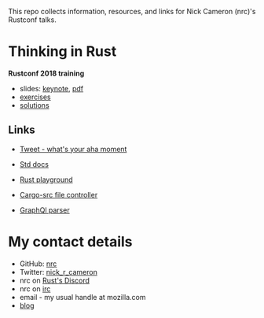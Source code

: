 This repo collects information, resources, and links for Nick Cameron (nrc)'s Rustconf talks.


# Thinking in Rust

**Rustconf 2018 training**

* slides: [keynote](rustconf-2018-pub.key), [pdf](rustconf-2018-pub.pdf)
* [exercises](exercises.md)
* [solutions](solutions.md)

## Links

* [Tweet - what's your aha moment](https://twitter.com/nick_r_cameron/status/1014719625135714305)
* [Std docs](https://doc.rust-lang.org/std/index.html)
* [Rust playground](https://play.rust-lang.org/)

* [Cargo-src file controller](https://github.com/nrc/cargo-src/blob/master/src/file_controller/mod.rs)
* [GraphQl parser](https://github.com/nrc/graphql/blob/0a577fc765d450b5ddf8a82f5dfa401e8c320392/graphql/src/parser/parse_base.rs)


# My contact details

* GitHub: [nrc](https://github.com/nrc)
* Twitter: [nick_r_cameron](https://twitter.com/nick_r_cameron)
* nrc on [Rust's Discord](https://discordapp.com/invite/rust-lang)
* nrc on [irc](irc.mozilla.org)
* email - my usual handle at mozilla.com
* [blog](https://ncameron.org/blog/)
